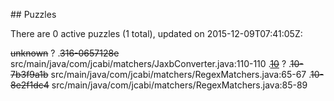 <md xmlns="http://www.w3.org/1999/xhtml" etag="5-puzzles-xsd/init.xsl">## Puzzles

There are 0 active puzzles (1 total), updated on 2015-12-09T07:41:05Z:

<del>unknown</del> ?
.<del>316-0657128e</del> src/main/java/com/jcabi/matchers/JaxbConverter.java:110-110
.[<del>10</del>](https://github.com/jcabi/jcabi-matchers/issues/10) ?
.<del>10-7b3f9a1b</del> src/main/java/com/jcabi/matchers/RegexMatchers.java:65-67
.<del>10-8e2f1dc4</del> src/main/java/com/jcabi/matchers/RegexMatchers.java:85-89

</md>